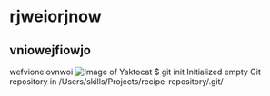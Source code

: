 # rjweiorjnow
## vniowejfiowjo
wefvioneiovnwoi
![Image of Yaktocat](https://octodex.github.com/images/yaktocat.png)
$ git init
Initialized empty Git repository in /Users/skills/Projects/recipe-repository/.git/

